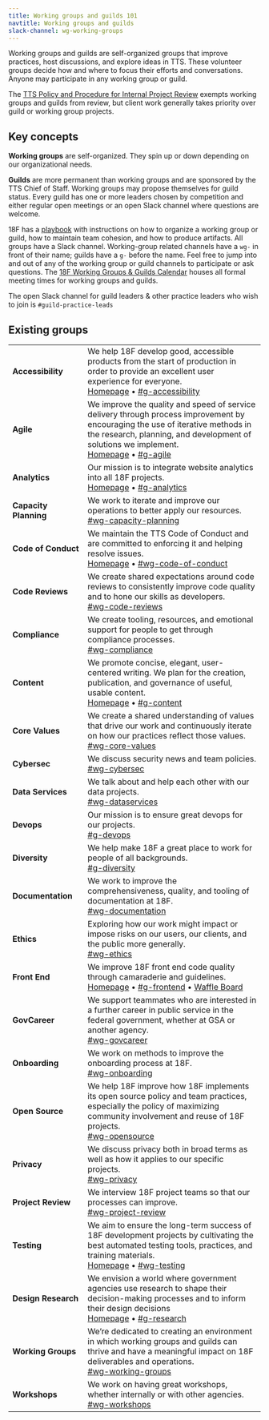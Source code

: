 ```yaml
---
title: Working groups and guilds 101
navtitle: Working groups and guilds
slack-channel: wg-working-groups
---
```


Working groups and guilds are self-organized groups that improve practices, host discussions, and explore ideas in TTS. These volunteer groups decide how and where to focus their efforts and conversations. Anyone may participate in any working group or guild.

The [TTS Policy and Procedure for Internal Project Review](https://docs.google.com/document/d/1HHDXdiNvLdCFiEPjLwZaV-lhnwWeeq90MZMYAxbkHAM) exempts working groups and guilds from review, but client work generally takes priority over guild or working group projects.

## <a id="key-concepts">Key concepts</a>

**Working groups** are self-organized. They spin up or down depending on our organizational needs.

**Guilds** are more permanent than working groups and are sponsored by the TTS Chief of Staff.  Working groups may propose themselves for guild status. Every guild has one or more leaders chosen by competition and either regular open meetings or an open Slack channel where questions are welcome.

18F has a [playbook](https://pages.18f.gov/grouplet-playbook) with instructions on how to organize a working group or guild, how to maintain team cohesion, and how to produce artifacts. All groups have a Slack channel. Working-group related channels have a `wg-` in front of their name; guilds have a `g-` before the name. Feel free to jump into and out of any of the working group or guild channels to participate or ask questions. The [18F Working Groups & Guilds Calendar](https://www.google.com/calendar/embed?src=gsa.gov_o1aqcv28k1f0nmca5bkch8los4%40group.calendar.google.com) houses all formal meeting times for working groups and guilds.

The open Slack channel for guild leaders & other practice leaders who wish to join is `#guild-practice-leads`

<h2><a id="existing-grouplets">Existing groups</a></h2>
<div class="table-wrapper">
  <table class="table-existing-grouplets">
    <tbody>
      <tr>
        <td class="col-grouplet"><strong><a id="accessibility">Accessibility</a></strong></td>
        <td class="col-description">
          We help 18F develop good, accessible products from the start of production in order to provide an excellent user experience for everyone. <br />
          <a href="https://accessibility.18f.gov/">Homepage</a> &bull; <a href="https://gsa-tts.slack.com/messages/g-accessibility/">#g-accessibility</a>
        </td>
      </tr>
      <tr>
        <td class="col-grouplet"><strong><a id="agile">Agile</a></strong></td>
        <td class="col-description">
          We improve the quality and speed of service delivery through process improvement by encouraging the use of iterative methods in the research, planning, and development of solutions we implement. <br />
          <a href="https://pages.18f.gov/agile/">Homepage</a> &bull; <a href="https://gsa-tts.slack.com/messages/g-agile/">#g-agile</a>
        </td>
      </tr>
      <tr>
        <td class="col-grouplet"><strong><a id="analytics">Analytics</a></strong></td>
        <td class="col-description">
          Our mission is to integrate website analytics into all 18F projects. <br />
          <a href="https://github.com/18F/analytics-standards/">Homepage</a> &bull; <a href="https://gsa-tts.slack.com/messages/g-analytics/">#g-analytics</a>
        </td>
      </tr>
      <tr>
        <td class="col-grouplet"><strong><a id="capacity-planning">Capacity Planning</a></strong></td>
        <td class="col-description">
          We work to iterate and improve our operations to better apply our resources. <br />
          <a href="https://gsa-tts.slack.com/messages/wg-capacity-planning/">#wg-capacity-planning</a>
        </td>
      </tr>
      <tr>
        <td class="col-grouplet"><strong><a id="code-of-conduct">Code&nbsp;of&nbsp;Conduct</a></strong></td>
        <td class="col-description">
          We maintain the TTS Code of Conduct and are committed to enforcing it and helping resolve issues. <br />
          <a href="https://github.com/18F/code-of-conduct/">Homepage</a> &bull; <a href="https://gsa-tts.slack.com/messages/wg-code-of-conduct/">#wg-code-of-conduct</a>
        </td>
      </tr>
      <tr>
        <td class="col-grouplet"><strong><a id="code-reviews">Code Reviews</a></strong></td>
        <td class="col-description">
          We create shared expectations around code reviews to consistently improve code quality and to hone our skills as developers. <br />
          <a href="https://gsa-tts.slack.com/messages/wg-code-reviews">#wg-code-reviews</a>
        </td>
      </tr>
      <tr>
        <td class="col-grouplet"><strong><a id="compliance">Compliance</a></strong></td>
        <td class="col-description">
          We create tooling, resources, and emotional support for people to get through compliance processes. <br />
          <a href="https://gsa-tts.slack.com/messages/wg-compliance">#wg-compliance</a>
        </td>
      </tr>
      <tr>
        <td class="col-grouplet"><strong><a id="content">Content</a></strong></td>
        <td class="col-description">
          We promote concise, elegant, user-centered writing. We plan for the creation, publication, and governance of useful, usable content. <br />
          <a href="https://pages.18f.gov/content-guide/">Homepage</a> &bull; <a href="https://gsa-tts.slack.com/messages/g-content">#g-content</a>
        </td>
      </tr>
      <tr>
        <td class="col-grouplet"><strong><a id="core-values">Core Values</a></strong></td>
        <td class="col-description">
          We create a shared understanding of values that drive our work and continuously iterate on how our practices reflect those values. <br />
          <a href="https://gsa-tts.slack.com/messages/wg-core-values">#wg-core-values</a>
        </td>
      </tr>
      <tr>
        <td class="col-grouplet"><strong><a id="cybersec">Cybersec</a></strong></td>
        <td class="col-description">
          We discuss security news and team policies. <br />
          <a href="https://gsa-tts.slack.com/messages/wg-cybersec">#wg-cybersec</a>
        </td>
      </tr>
      <tr>
        <td><strong><a id="dataservices">Data Services</a></strong></td>
        <td class="col-description">
          We talk about and help each other with our data projects. <br />
          <a href="https://gsa-tts.slack.com/messages/wg-dataservices">#wg-dataservices</a>
        </td>
      </tr>
      <tr>
        <td><strong><a id="devops">Devops</a></strong></td>
        <td class="col-description">
          Our mission is to ensure great devops for our projects. <br />
          <a href="https://gsa-tts.slack.com/messages/g-devops">#g-devops</a>
        </td>
      </tr>
      <tr>
        <td><strong><a id="diversity">Diversity</a></strong></td>
        <td class="col-description">
          We help make 18F a great place to work for people of all backgrounds. <br />
          <a href="https://gsa-tts.slack.com/messages/g-diversity">#g-diversity</a>
        </td>
      </tr>
      <tr>
        <td class="col-grouplet"><strong><a id="documentation">Documentation</a></strong></td>
        <td class="col-description">
          We work to improve the comprehensiveness, quality, and tooling of documentation at 18F. <br />
          <a href="https://gsa-tts.slack.com/messages/wg-documentation">#wg-documentation</a>
        </td>
      </tr>
      <tr>
        <td class="col-grouplet"><strong><a id="ethics">Ethics</a></strong></td>
        <td class="col-description">
          Exploring how our work might impact or impose risks on our users, our clients, and the public more generally. <br />
          <a href="https://gsa-tts.slack.com/messages/wg-ethics">#wg-ethics</a>
        </td>
      </tr>
      <tr>
        <td class="col-grouplet"><strong><a id="frontend">Front End</a></strong></td>
        <td class="col-description">
          We improve 18F front end code quality through camaraderie and guidelines. <br />
          <a href="https://pages.18f.gov/frontend/">Homepage</a> &bull; <a href="https://gsa-tts.slack.com/messages/g-frontend">#g-frontend</a> &bull; <a href="https://waffle.io/18F/frontend"> Waffle Board</a>
        </td>
      </tr>
      <tr>
        <td class="col-grouplet"><strong><a id="govcareer">GovCareer</a></strong></td>
        <td class="col-description">
          We support teammates who are interested in a further career in public service in the federal government, whether at GSA or another agency.  <br />
          <a href="https://gsa-tts.slack.com/messages/wg-govcareer">#wg-govcareer</a>
        </td>
      </tr>
      <tr>
        <td class="col-grouplet"><strong><a id="onboarding">Onboarding</a></strong></td>
        <td class="col-description">
          We work on methods to improve the onboarding process at 18F. <br />
          <a href="https://gsa-tts.slack.com/messages/wg-onboarding">#wg-onboarding</a>
        </td>
      </tr>
      <tr>
        <td class="col-grouplet"><strong><a id="opensource">Open Source</a></strong></td>
        <td class="col-description">
          We help 18F improve how 18F implements its open source policy and team practices, especially the policy of maximizing community involvement and reuse of 18F projects. <br />
          <a href="https://gsa-tts.slack.com/messages/wg-opensource">#wg-opensource</a>
        </td>
      </tr>
      <tr>
        <td class="col-grouplet"><strong><a id="privacy">Privacy</a></strong></td>
        <td class="col-description">
          We discuss privacy both in broad terms as well as how it applies to our specific projects. <br />
          <a href="https://gsa-tts.slack.com/messages/wg-privacy">#wg-privacy</a>
        </td>
      </tr>
      <tr>
        <td class="col-grouplet"><strong><a id="project-review">Project Review</a></strong></td>
        <td class="col-description">
          We interview 18F project teams so that our processes can improve. <br />
          <a href="https://gsa-tts.slack.com/messages/wg-project-review">#wg-project-review</a>
        </td>
      </tr>
      <tr>
        <td class="col-grouplet"><strong><a id="testing">Testing</a></strong></td>
        <td class="col-description">
          We aim to ensure the long-term success of 18F development projects by cultivating the best automated testing tools, practices, and training materials. <br />
          <a href="https://pages.18f.gov/wg-testing/">Homepage</a> &bull; <a href="https://gsa-tts.slack.com/messages/wg-testing">#wg-testing</a>
        </td>
      </tr>
      <tr>
        <td class="col-grouplet"><strong><a id="design-research">Design Research</a></strong></td>
        <td class="col-description">
          We envision a world where government agencies use research to shape their decision-making processes and to inform their design decisions <br />
          <a href="https://github.com/18F/g-research/">Homepage</a> &bull; <a href="https://gsa-tts.slack.com/messages/g-research">#g-research</a>
        </td>
      </tr>
      <tr>
        <td class="col-grouplet"><strong><a id="working-groups">Working Groups</a></strong></td>
        <td class="col-description">
          We&rsquo;re dedicated to creating an environment in which working groups and guilds can thrive and have a meaningful impact on 18F deliverables and operations. <br />
          <a href="https://gsa-tts.slack.com/messages/wg-working-groups">#wg-working-groups</a>
        </td>
      </tr>
      <tr>
        <td class="col-grouplet"><strong><a id="workingshops">Workshops</a></strong></td>
        <td class="col-description">
          We work on having great workshops, whether internally or with other agencies. <br />
          <a href="https://gsa-tts.slack.com/messages/wg-workshops">#wg-workshops</a>
        </td>
      </tr>
    </tbody>
  </table>
</div>
